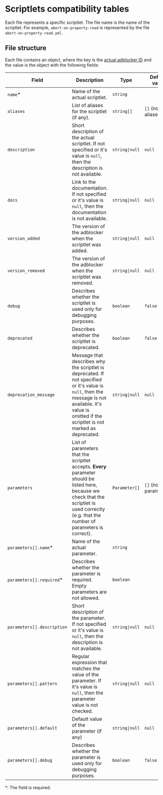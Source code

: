 # Scriptlets compatibility tables

Each file represents a specific scriptlet. The file name is the name of the scriptlet. For example, `abort-on-property-read` is represented by the file `abort-on-property-read.yml`.

## File structure

Each file contains an object, where the key is the [actual adblocker ID](../README.md#supported-adblockers-and-platforms) and the value is the object with the following fields:

| Field | Description | Type | Default value |
| --- | --- | --- | --- |
| `name`\* | Name of the actual scriptlet. | `string` | |
| `aliases` | List of aliases for the scriptlet (if any). | `string[]` | `[]` (no aliases) |
| `description` | Short description of the actual scriptlet. If not specified or it's value is `null`, then the description is not available. | `string\|null` | `null` |
| `docs` | Link to the documentation. If not specified or it's value is `null`, then the documentation is not available. | `string\|null` | `null` |
| `version_added` | The version of the adblocker when the scriptlet was added. | `string\|null` | `null` |
| `version_removed` | The version of the adblocker when the scriptlet was removed. | `string\|null` | `null` |
| `debug` | Describes whether the scriptlet is used only for debugging purposes. | `boolean` | `false` |
| `deprecated` | Describes whether the scriptlet is deprecated. | `boolean` | `false` |
| `deprecation_message` | Message that describes why the scriptlet is deprecated. If not specified or it's value is `null`, then the message is not available. It's value is omitted if the scriptlet is not marked as deprecated. | `string\|null` | `null` |
| `parameters` | List of parameters that the scriptlet accepts. **Every** parameter should be listed here, because we check that the scriptlet is used correctly (e.g. that the number of parameters is correct). | `Parameter[]` | `[]` (no parameters) |
| `parameters[].name`\* | Name of the actual parameter. | `string` | |
| `parameters[].required`\* | Describes whether the parameter is required. Empty parameters are not allowed. | `boolean` | |
| `parameters[].description` | Short description of the parameter. If not specified or it's value is `null`, then the description is not available. | `string\|null` | `null` |
| `parameters[].pattern` | Regular expression that matches the value of the parameter. If it's value is `null`, then the parameter value is not checked. | `string\|null` | `null` |
| `parameters[].default` | Default value of the parameter (if any) | `string\|null` | `null` |
| `parameters[].debug` | Describes whether the parameter is used only for debugging purposes. | `boolean` | `false` |

\*: The field is required.
